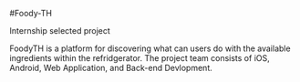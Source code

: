 #Foody-TH

Internship selected project

FoodyTH is a platform for discovering what can users do with the available ingredients within the refridgerator. 
The project team consists of iOS, Android, Web Application, and Back-end Devlopment.
